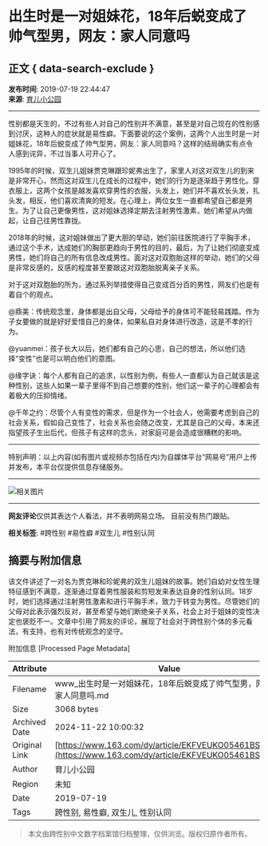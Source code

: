 # 出生时是一对姐妹花，18年后蜕变成了帅气型男，网友：家人同意吗

## 正文 { data-search-exclude }


**发布时间**: 2019-07-19 22:44:47  
**来源**: [育儿小公园](https://www.163.com/dy/media/T1533202177051.html)  

---

性别都是天生的，不过有些人对自己的性别并不满意，甚至是对自己现在的性别感到讨厌，这种人的症状就是易性癖。下面要说的这个案例，这两个人出生时是一对姐妹花，18年后蜕变成了帅气型男，网友：家人同意吗？这样的结局确实有点令人感到诧异，不过当事人可开心了。

1995年的时候，双生儿姐妹贾克琳跟珍妮弗出生了，家里人对这对双生儿的到来是非常开心，然而这对双生儿在成长的过程中，她们的行为是逐渐趋于男性化。穿衣服上，这两个女孩是越发喜欢穿男性的衣服，头发上，她们并不喜欢长头发，扎头发，相反，他们喜欢清爽的短发。在心理上，两位女生一直都希望自己都是男生。为了让自己更像男性，这对姐妹选择定期去注射男性激素，她们希望从内做起，让自己往男性靠拢。

2018年的时候，这对姐妹做出了更大胆的举动，她们前往医院进行了平胸手术，通过这个手术，达成她们的胸部更趋向于男性的目的，最后，为了让她们彻底变成男性，她们将自己的所有信息改成男性。面对这对双胞胎这样的举动，她们的父母是非常反感的，反感的程度甚至要跟这对双胞胎脱离亲子关系。

对于这对双胞胎的所为，通过系列举措使得自己变成百分百的男性，网友们也是有着自个的观点。

@鼎美：传统观念里，身体都是出自父母，父母给予的身体可不能轻易践踏。作为子女要做的就是好好爱惜自己的身体，如果私自对身体进行改造，这是不孝的行为。

@yuanmei：孩子长大以后，她们都有自己的心思，自己的想法，所以他们选择“变性”也是可以明白他们的意图。

@缘字诀：每个人都有自己的追求，以性别为例，有些人一直都认为自己就该是这种性别，这些人如果一辈子里得不到自己想要的性别，他们这一辈子的心理都会有着极大的压抑情绪。

@千年之约：尽管个人有变性的需求，但是作为一个社会人，他需要考虑到自己的社会关系，假如自己变性了，社会关系也会随之改变，尤其是自己的父母，本来还指望孩子生出后代，但孩子有这样的念头，对家庭可是会造成很糟糕的影响。

---

特别声明：以上内容(如有图片或视频亦包括在内)为自媒体平台“网易号”用户上传并发布，本平台仅提供信息存储服务。

---

![相关图片](http://cms-bucket.nosdn.127.net/d372c247f36f409280ddd8cfc1d09f7e20161223114104.jpg)

---

**网友评论**仅供其表达个人看法，并不表明网易立场。 
目前没有热门跟贴。  

**相关标签**: #跨性别 #易性癖 #双生儿 #性别认同

## 摘要与附加信息

<!-- tcd_abstract -->
该文件讲述了一对名为贾克琳和珍妮弗的双生儿姐妹的故事。她们自幼对女性生理特征感到不满意，逐渐通过穿着男性服装和剪短发来表达自身的性别认同。18岁时，她们选择通过注射男性激素和进行平胸手术，致力于转变为男性。尽管她们的父母对此表示强烈反对，甚至希望与她们断绝亲子关系，社会上对于姐妹的变性决定也褒贬不一。文章中引用了网友的评论，展现了社会对于跨性别个体的多元看法，有支持，也有对传统观念的坚守。
<!-- tcd_abstract_end -->

附加信息 [Processed Page Metadata]

| Attribute       | Value                                  |
|-----------------|----------------------------------------|
| Filename        | www_出生时是一对姐妹花，18年后蜕变成了帅气型男，网友：家人同意吗.md                             |
| Size            | 3068 bytes                           |
| Archived Date   | 2024-11-22 10:00:32                             |
| Original Link   | [https://www.163.com/dy/article/EKFVEUKO05461BSI.html](https://www.163.com/dy/article/EKFVEUKO05461BSI.html)                       |
| Author          | 育儿小公园                               |
| Region          | 未知                               |
| Date            | 2019-07-19                                 |
| Tags            | 跨性别, 易性癖, 双生儿, 性别认同                                 |
>
> 本文由跨性别中文数字档案馆归档整理，仅供浏览。版权归原作者所有。
>